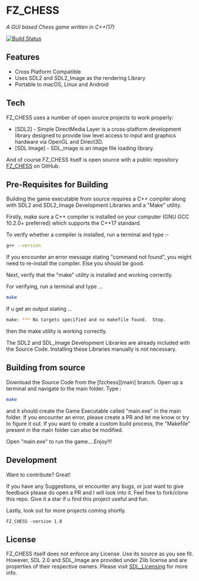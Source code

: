 # FZ_CHESS
 _A GUI based Chess game written in C++(17)_

[![Build Status](https://travis-ci.org/joemccann/dillinger.svg?branch=master)](https://travis-ci.org/joemccann/dillinger)

## Features

- Cross Platform Compatible
- Uses SDL2 and SDL2_Image as the rendering Library
- Portable to macOS, Linux and Android

## Tech

FZ_CHESS uses a number of open source projects to work properly:

- [SDL2] - Simple DirectMedia Layer is a cross-platform development library designed to provide low level access to input and graphics hardware via OpenGL and Direct3D.
- [SDL Image] - SDL_image is an image file loading library. 

And of course FZ_CHESS itself is open source with a public repository [FZ_CHESS][fzchess] on GitHub.

## Pre-Requisites for Building

Building the game executable from source requires a C++ compiler along with SDL2 and SDL2_Image Development Libraries and a "Make" utility.

Firstly, make sure a C++ compiler is installed on your computer (GNU GCC 10.2.0+ preferred) which supports the C++17 standard.

To verify whether a compiler is installed, run a terminal and type :-

```sh
g++ --version
```
If you encounter an error message stating "command not found", you might need to re-install the compiler. Else you should be good.

Next, verify that the "make" utility is installed and working correctly. 


For verifying, run a terminal and type ...

```sh
make
```
If u get an output stating ...
```sh
make: *** No targets specified and no makefile found.  Stop.
```
then the make utility is working correctly.

The SDL2 and SDL_Image Development Libraries are already included with the Source Code. Installing these Libraries manually is not necessary. 

## Building from source

Download the Source Code from the [fzchess][main] branch. Open up a terminal and navigate to the main folder.
Type :

```sh
make
```

and it should create the Game Executable called "main.exe" in the main folder.
If you encounter an error, please create a PR and let me know or try to figure it out.
If you want to create a custom build process, the "Makefile" present in the main folder can also be modified. 

Open "main.exe" to run the game....Enjoy!!!


## Development

Want to contribute? Great!

If you have any Suggestions, or encounter any bugs, or just want to give feedback please do open a PR and I will look into it.
Feel free to fork/clone this repo.
Give it a star if u find this project useful and fun.

Lastly, look out for more projects coming shortly.

`FZ_CHESS -version 1.0`

## License

FZ_CHESS itself does not enforce any License. Use its source as you see fit.
However, SDL 2.0 and SDL_Image are provided under Zlib license and are properties of their respective owners.
Please visit [SDL_Licensing][sdllicense] for more info.


[//]: # (These are reference links used in the body of this note and get stripped out when the markdown processor does its job. There is no need to format nicely because it shouldn't be seen. Thanks SO - http://stackoverflow.com/questions/4823468/store-comments-in-markdown-syntax)

   [fzchess]: <https://github.com/fraz-uddin07/FZ_CHESS/tree/master>
   [sdllicense]: <https://www.libsdl.org/license.php>
